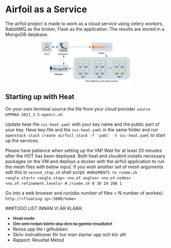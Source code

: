 # Airfoil as a Service
The airfoil project is made to work as a cloud service using celery workers, RabbitMQ as the broker, Flask as the application. The results are stored in a MongoDB database.

<div style="text-align:center"><img src="system.jpeg" alt="workflow" width=55% /></div>

## Starting up with Heat
On your own terminal source the file from your cloud provider
```source UPPMAX 2021_1-5-openrc.sh```

Update heat-file `ssc-heat.yaml` with your key name and the public part of your key.
Have key-file and the `ssc-heat.yaml` in the same folder and run
``` openstack stack create airfoil_stack -f 'yaml' -t ssc-heat.yaml``` to start up the services.

Please have patience when setting up the VM! Wait for at least 20 minutes after the HOT has been deployed. Both heat and cloudinit installs necessary packages on the VM and deploys a docker with the airfoil application to run the mesh files with below input. If you wish another set of mesh arguments edit this in `second_step.sh` shell script.
`#ARGUMENTS to runme.sh <angle.start> <angle.stop> <no.of.angles> <no.of.nodes> <no.of.refinement.levels>
 #./runme.sh 0 30 10 200 1`



Go into a web browser and run(obs number of files < N number of workes)
`http://<floating-ip>:5000/home>`







###TODO LIST INNAN VI ÄR KLARA:
- ~~Heat code~~
- ~~Om xml redan körts ska den ta gamla resultatet~~
- Rensa upp lite i githubben
- Skriv instruktioner för hur man startar upp och kör allt
- Rapport: Reusltat
           Metod

